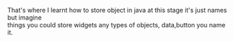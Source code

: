 That's where I learnt how to store object in java at this stage it's just names but imagine<br>
things you could store widgets any types of objects, data,button you name it.